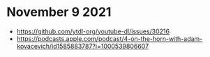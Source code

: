 # November 9 2021

- https://github.com/ytdl-org/youtube-dl/issues/30216
- https://podcasts.apple.com/podcast/4-on-the-horn-with-adam-kovacevich/id1585883787?i=1000539806607
